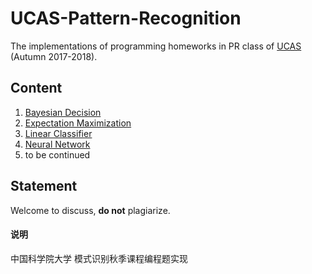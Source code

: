 # UCAS-Pattern-Recognition
The implementations of programming homeworks in PR class of [UCAS](http://www.gucas.ac.cn/) (Autumn 2017-2018).

## Content
1. [Bayesian Decision](https://github.com/HolmesShuan/UCAS-Pattern-Recognition/blob/master/Bayesian%20Decision/)
2. [Expectation Maximization](https://github.com/HolmesShuan/UCAS-Pattern-Recognition/tree/master/Expectation-Maximization/)
3. [Linear Classifier](https://github.com/HolmesShuan/UCAS-Pattern-Recognition/tree/master/Linear%20Classifier)
4. [Neural Network](https://github.com/HolmesShuan/UCAS-Pattern-Recognition/tree/master/Neural%20Network)
5. to be continued

## Statement
Welcome to discuss, **do not** plagiarize.

#### 说明
中国科学院大学 模式识别秋季课程编程题实现<br>
